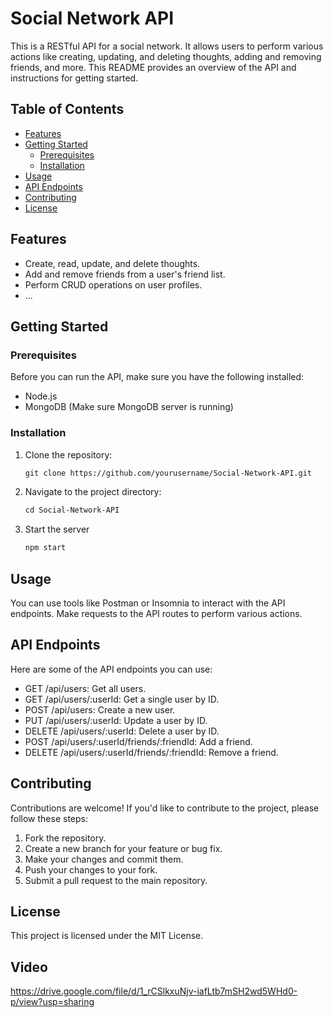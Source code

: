 # Social Network API

This is a RESTful API for a social network. It allows users to perform various actions like creating, updating, and deleting thoughts, adding and removing friends, and more. This README provides an overview of the API and instructions for getting started.

## Table of Contents

- [Features](#features)
- [Getting Started](#getting-started)
  - [Prerequisites](#prerequisites)
  - [Installation](#installation)
- [Usage](#usage)
- [API Endpoints](#api-endpoints)
- [Contributing](#contributing)
- [License](#license)

## Features

- Create, read, update, and delete thoughts.
- Add and remove friends from a user's friend list.
- Perform CRUD operations on user profiles.
- ...

## Getting Started

### Prerequisites

Before you can run the API, make sure you have the following installed:

- Node.js
- MongoDB (Make sure MongoDB server is running)

### Installation

1. Clone the repository:

   ```md
   git clone https://github.com/yourusername/Social-Network-API.git
   ```

2. Navigate to the project directory:

    ```md
    cd Social-Network-API
    ```

3. Start the server

    ```md
    npm start
    ```

## Usage

You can use tools like Postman or Insomnia to interact with the API endpoints. Make requests to the API routes to perform various actions.

## API Endpoints
Here are some of the API endpoints you can use:

- GET /api/users: Get all users.
- GET /api/users/:userId: Get a single user by ID.
- POST /api/users: Create a new user.
- PUT /api/users/:userId: Update a user by ID.
- DELETE /api/users/:userId: Delete a user by ID.
- POST /api/users/:userId/friends/:friendId: Add a friend.
- DELETE /api/users/:userId/friends/:friendId: Remove a friend.

## Contributing

Contributions are welcome! If you'd like to contribute to the project, please follow these steps:

1. Fork the repository.
2. Create a new branch for your feature or bug fix.
3. Make your changes and commit them.
4. Push your changes to your fork.
5. Submit a pull request to the main repository.

## License
This project is licensed under the MIT License.

## Video

https://drive.google.com/file/d/1_rCSlkxuNjv-iafLtb7mSH2wd5WHd0-p/view?usp=sharing